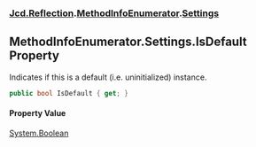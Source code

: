 ### [Jcd.Reflection](Jcd.Reflection.md 'Jcd.Reflection').[MethodInfoEnumerator](Jcd.Reflection.MethodInfoEnumerator.md 'Jcd.Reflection.MethodInfoEnumerator').[Settings](Jcd.Reflection.MethodInfoEnumerator.Settings.md 'Jcd.Reflection.MethodInfoEnumerator.Settings')

## MethodInfoEnumerator.Settings.IsDefault Property

Indicates if this is a default (i.e. uninitialized) instance.

```csharp
public bool IsDefault { get; }
```

#### Property Value

[System.Boolean](https://docs.microsoft.com/en-us/dotnet/api/System.Boolean 'System.Boolean')